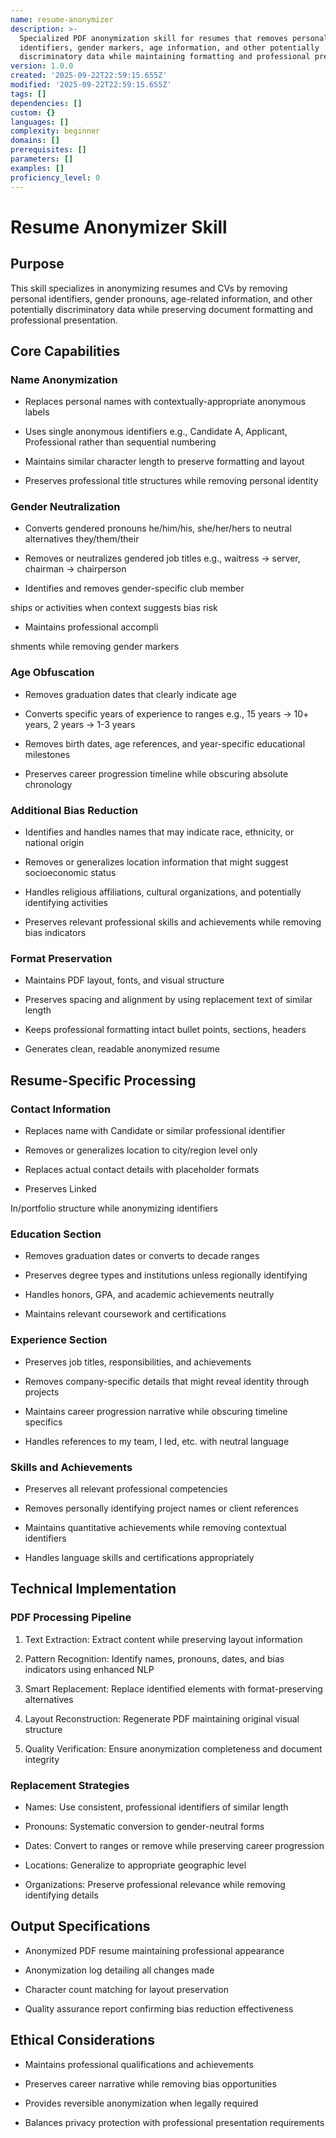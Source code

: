 ```yaml
---
name: resume-anonymizer
description: >-
  Specialized PDF anonymization skill for resumes that removes personal
  identifiers, gender markers, age information, and other potentially
  discriminatory data while maintaining formatting and professional presentation
version: 1.0.0
created: '2025-09-22T22:59:15.655Z'
modified: '2025-09-22T22:59:15.655Z'
tags: []
dependencies: []
custom: {}
languages: []
complexity: beginner
domains: []
prerequisites: []
parameters: []
examples: []
proficiency_level: 0
---
```

# Resume Anonymizer Skill

## Purpose

This skill specializes in anonymizing resumes and CVs by removing personal identifiers, gender pronouns, age-related information, and other potentially discriminatory data while preserving document formatting and professional presentation.

## Core Capabilities

### Name Anonymization

- Replaces personal names with contextually-appropriate anonymous labels

- Uses single anonymous identifiers e.g., Candidate A, Applicant, Professional rather than sequential numbering

- Maintains similar character length to preserve formatting and layout

- Preserves professional title structures while removing personal identity

### Gender Neutralization

- Converts gendered pronouns he/him/his, she/her/hers to neutral alternatives they/them/their

- Removes or neutralizes gendered job titles e.g., waitress → server, chairman → chairperson

- Identifies and removes gender-specific club member

ships or activities when context suggests bias risk

- Maintains professional accompli

shments while removing gender markers

### Age Obfuscation

- Removes graduation dates that clearly indicate age

- Converts specific years of experience to ranges e.g., 15 years → 10+ years, 2 years → 1-3 years

- Removes birth dates, age references, and year-specific educational milestones

- Preserves career progression timeline while obscuring absolute chronology

### Additional Bias Reduction

- Identifies and handles names that may indicate race, ethnicity, or national origin

- Removes or generalizes location information that might suggest socioeconomic status

- Handles religious affiliations, cultural organizations, and potentially identifying activities

- Preserves relevant professional skills and achievements while removing bias indicators

### Format Preservation

- Maintains PDF layout, fonts, and visual structure

- Preserves spacing and alignment by using replacement text of similar length

- Keeps professional formatting intact bullet points, sections, headers

- Generates clean, readable anonymized resume

## Resume-Specific Processing

### Contact Information

- Replaces name with Candidate or similar professional identifier

- Removes or generalizes location to city/region level only

- Replaces actual contact details with placeholder formats

- Preserves Linked

In/portfolio structure while anonymizing identifiers

### Education Section

- Removes graduation dates or converts to decade ranges

- Preserves degree types and institutions unless regionally identifying

- Handles honors, GPA, and academic achievements neutrally

- Maintains relevant coursework and certifications

### Experience Section

- Preserves job titles, responsibilities, and achievements

- Removes company-specific details that might reveal identity through projects

- Maintains career progression narrative while obscuring timeline specifics

- Handles references to my team, I led, etc. with neutral language

### Skills and Achievements

- Preserves all relevant professional competencies

- Removes personally identifying project names or client references

- Maintains quantitative achievements while removing contextual identifiers

- Handles language skills and certifications appropriately

## Technical Implementation

### PDF Processing Pipeline

1. Text Extraction: Extract content while preserving layout information

2. Pattern Recognition: Identify names, pronouns, dates, and bias indicators using enhanced NLP

3. Smart Replacement: Replace identified elements with format-preserving alternatives

4. Layout Reconstruction: Regenerate PDF maintaining original visual structure

5. Quality Verification: Ensure anonymization completeness and document integrity

### Replacement Strategies

- Names: Use consistent, professional identifiers of similar length

- Pronouns: Systematic conversion to gender-neutral forms

- Dates: Convert to ranges or remove while preserving career progression

- Locations: Generalize to appropriate geographic level

- Organizations: Preserve professional relevance while removing identifying details

## Output Specifications

- Anonymized PDF resume maintaining professional appearance

- Anonymization log detailing all changes made

- Character count matching for layout preservation

- Quality assurance report confirming bias reduction effectiveness

## Ethical Considerations

- Maintains professional qualifications and achievements

- Preserves career narrative while removing bias opportunities

- Provides reversible anonymization when legally required

- Balances privacy protection with professional presentation requirements
